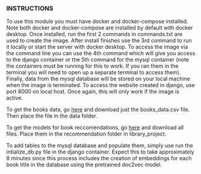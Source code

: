 ### INSTRUCTIONS
To use this module you must have docker and docker-compose installed. Note both docker and docker-compose are installed by default with docker desktop. Once installed, run the first 2 commands in commands.txt are used to create the image. After install finishes use the 3rd command to run it locally or start the server with docker desktop. To access the image via the command line you can use the 4th command which will give you access to the django container or the 5th command for the mysql container (note the containers must be running for this to work. If you ran them in the terminal you will need to open up a separate terminal to access them). Finally, data from the mysql database will be stored on your local machine when the image is terminated.
To access the website created in django, use port 8000 on local host. Once again, this will only work if the image is active.

To get the books data, go [here](https://www.kaggle.com/datasets/mohamedbakhet/amazon-books-reviews/data?select=books_data.csv) and download just the books_data.csv file. Then place the file in the data folder.

To get the models for book reccomendations, go [here]() and download all files. Place them in the recommendation folder in library_project.

To add tables to the mysql database and populate them, simply use run the intialize_db.py file in the django container. Expect this to take approximately 8 minutes since this process includes the creation of embeddings for each book title in the database using the pretrained doc2vec model.

